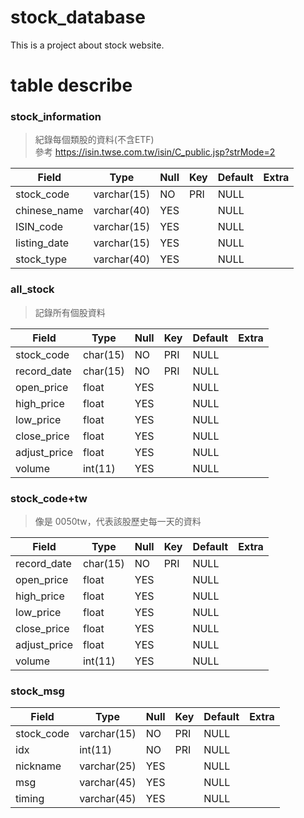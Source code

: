 # stock_database
This is a project about stock website.  

# table describe


### stock_information
> 紀錄每個類股的資料(不含ETF)  
> 參考 https://isin.twse.com.tw/isin/C_public.jsp?strMode=2

| Field        | Type        | Null | Key | Default | Extra |
|--------------|-------------|------|-----|---------|-------|
| stock_code   | varchar(15) | NO   | PRI | NULL    |       |
| chinese_name | varchar(40) | YES  |     | NULL    |       |
| ISIN_code    | varchar(15) | YES  |     | NULL    |       |
| listing_date | varchar(15) | YES  |     | NULL    |       |
| stock_type   | varchar(40) | YES  |     | NULL    |       |


### all_stock
> 記錄所有個股資料

| Field        | Type     | Null | Key | Default | Extra |
|--------------|----------|------|-----|---------|-------|
| stock_code   | char(15) | NO   | PRI | NULL    |       |
| record_date  | char(15) | NO   | PRI | NULL    |       |
| open_price   | float    | YES  |     | NULL    |       |
| high_price   | float    | YES  |     | NULL    |       |
| low_price    | float    | YES  |     | NULL    |       |
| close_price  | float    | YES  |     | NULL    |       |
| adjust_price | float    | YES  |     | NULL    |       |
| volume       | int(11)  | YES  |     | NULL    |       |
  
### stock_code+tw
> 像是 0050tw，代表該股歷史每一天的資料

| Field        | Type     | Null | Key | Default | Extra |
|--------------|----------|------|-----|---------|-------|
| record_date  | char(15) | NO   | PRI | NULL    |       |
| open_price   | float    | YES  |     | NULL    |       |
| high_price   | float    | YES  |     | NULL    |       |
| low_price    | float    | YES  |     | NULL    |       |
| close_price  | float    | YES  |     | NULL    |       |
| adjust_price | float    | YES  |     | NULL    |       |
| volume       | int(11)  | YES  |     | NULL    |       |

### stock_msg

| Field      | Type        | Null | Key | Default | Extra |
|------------|-------------|------|-----|---------|-------|
| stock_code | varchar(15) | NO   | PRI | NULL    |       |
| idx        | int(11)     | NO   | PRI | NULL    |       |
| nickname   | varchar(25) | YES  |     | NULL    |       |
| msg        | varchar(45) | YES  |     | NULL    |       |
| timing     | varchar(45) | YES  |     | NULL    |       |